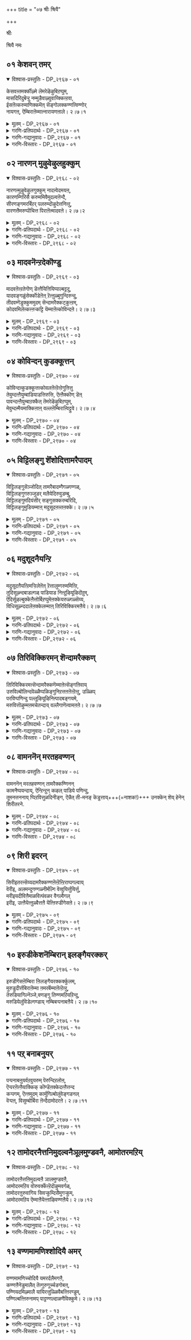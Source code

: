 +++
title = "०७ श्रीः श्रियै"

+++

श्रीः

श्रियै नमः

## ०१ केशवन् तमर्

<details open><summary>विश्वास-प्रस्तुतिः - DP_२९६७ - ०१</summary>

केसवऩ्तमर्क्कीऴ्मे लॆमरेऴॆऴुबिऱप्पुम्,  
मासदिरिदुबॆऱ्ऱु नम्मुडैवाऴ्वुवाय्क्किऩ्ऱवा,  
ईसऩॆऩ्करुमाणिक्कमॆऩ् सॆङ्गोलक्कण्णऩ्विण्णोर्  
नायगऩ्, ऎम्बिराऩॆम्माऩ्नारायणऩाले। २।७।१
</details>

<details><summary>मूलम् - DP_२९६७ - ०१</summary>

केसवऩ्तमर्क्कीऴ्मे लॆमरेऴॆऴुबिऱप्पुम्,  
मासदिरिदुबॆऱ्ऱु नम्मुडैवाऴ्वुवाय्क्किऩ्ऱवा,  
ईसऩॆऩ्करुमाणिक्कमॆऩ् सॆङ्गोलक्कण्णऩ्विण्णोर्  
नायगऩ्, ऎम्बिराऩॆम्माऩ्नारायणऩाले। २।७।१
</details>

<details><summary>गरणि-प्रतिपदार्थः - DP_२९६७ - ०१</summary>

केशवन् तमर् = केशवन भक्तरु ऎन्दु, कीऴ् मेल् = हिन्दिन मुन्दिन, ऎमर् = नम्म, एऴ् एऱु = एळेळु, पिऱप्पुम् = जन्मगळन्नुमा = बलुदॊड्ड, शदिर् = हिरिमॆयाद, इदु पॆट्रु = इदन्नु पडॆदु, नम्मुडै = नम्म, वाऴ् वुक् = बाळ्वॆयन्नु, वाय् क्किन्ऱ आ = श्रेष्ठवागि बॆळसुत्तिरुव हागॆ अल्लवे? ईशन् = सर्वेश्वरनू, ऎन् करुमाणिक्कम् = \(नानु अनुभविसि आनन्दिसतक्क\) नन्न करिय माणिक्यदन्थावनू, ऎन् = न्न, शॆम् कोलम् = कॆम्पगॆ सुन्दरवागिरुव कण्णन् = कण्णुगळुळ्ळवनू, विण्णोर् नायहन् = परमपद वासिगळ ऒडॆयनू, ऎम् पिरन् = नम्म उपकारियू, ऎम्मान् = नम्म स्वामियू, आद, नारायणनाले = नारायणनिन्दले. 
</details>

<details><summary>गरणि-गद्यानुवादः - DP_२९६७ - ०१</summary>

नम्म हिन्दिन मुन्दिन एळेळु जन्मगळन्नू केशवन भक्तरु ऎम्ब बलु दॊड्ड हिरिमॆयाद इदन्नु पडॆदु नम्म बाळ्वॆयन्नु श्रेष्ठवागि बॆळसुत्तिरुव हागॆ आदद्दु सर्वेश्वरनू, नन्न करिय माणिक्यदन्थावनू, कॆम्पगॆ सुन्दरवाद कण्णुगळुळ्ळवनू, परमपद वासिगळ ऒडॆयनू, नम्म उपकारियू, नम्म स्वामियू आद नारायणनिम्दले अल्लवे? 
</details>

<details><summary>गरणि-विस्तारः - DP_२९६७ - ०१</summary>

भगवन्तनन्नु आश्रयिसि, भक्ति माडुवुदर फलवेनु ऎम्बुदन्नु ई पाशुरदल्लि हेळलागिदॆ. भक्तिमाडुववनॊब्बनु उद्धारगॊळ्ळुवुदर जॊतॆगॆ, आ भक्तन बन्धुबळगदवरॆल्लरू उद्धारगॊळ्ळुत्तारॆ. अवन हिन्दिन एळु मुन्दिन एळु तलॆमारिनवरॆल्लरू उज्जीवनगॊळ्ळुत्तारॆ. इदॆल्ल सर्वेश्वरनाद श्रीमन्नारायणन कृपॆ मत्तु औदार्यद परिणामवे. 

“केशवन् तमर्” – ऎन्दरॆ, “केशवनवरु – केशवनिगॆ सेरिदवरु” केशवन प्रीतिगॆ ऒळगादवरु अवरु केशवनन्नु स्तुतिसि, नुतिसि, पूजिसि, अवन कृपॆगॆ ऒळगाद भक्तरु. 

ब्रह्मरुद्रादि देवतॆगळॆल्लरू केशवन भक्तरन्नु गुरुतिसुवरु, गमनिसुवरु, गौरविसुवरु. हीगॆ केशवन भक्तर बाळ्वॆ सर्वोत्तमवादद्दु. 

आळ्वाररु हेळुत्तारॆ- सर्वेश्वरनाद, सुन्दरवाद आकर्षकवाद कण्णुगळुळ्ळवनाद, परमपदद निर्वाहकनाद श्रीमन्नारायणन कृपॆगॆ नानॊब्बने अल्ल, ननगॆ सम्बन्धिसिदवरॆल्लरू, ऎल्लरू एळेळुजन्मगळल्लू उद्धारगॊण्डॆवु. देवादि देवतॆगळु “इवरु केशवन भक्तरु” ऎन्दु नम्मन्नु गौरविसुवन्तागिदॆ. इदॆन्थ महोपकार\!
</details>

## ०२ नारणन् मुऴुवेऴुलहुक्कुम्

<details open><summary>विश्वास-प्रस्तुतिः - DP_२९६८ - ०२</summary>

नारणऩ्मुऴुवेऴुलगुक्कुम् नादऩ्वेदमयऩ्,  
कारणम्गिरिसै करुममिवैमुदल्वऩॆन्दै,  
सीरणङ्गमरर्बिऱर् पलरुम्दॊऴुदेत्तनिऩ्ऱु,  
वारणत्तैमरुप्पॊचित्त पिराऩॆऩ्मादवऩे। २।७।२
</details>

<details><summary>मूलम् - DP_२९६८ - ०२</summary>

नारणऩ्मुऴुवेऴुलगुक्कुम् नादऩ्वेदमयऩ्,  
कारणम्गिरिसै करुममिवैमुदल्वऩॆन्दै,  
सीरणङ्गमरर्बिऱर् पलरुम्दॊऴुदेत्तनिऩ्ऱु,  
वारणत्तैमरुप्पॊचित्त पिराऩॆऩ्मादवऩे। २।७।२
</details>

<details><summary>गरणि-प्रतिपदार्थः - DP_२९६८ - ०२</summary>

नारणन् = नारायणनू, मुऴु एव् उलहुक्कुम् = एळु लोकगळिगॆल्ल पूर्तियागि, नादन् = ऒडॆयनू, वेदमयन् = वेदस्वरूपनू, कारणम् = कारणवू, किरिशै = क्रियॆयू, करुमम् = अवुगळ फलवू, इवै = इवु स्वामियू, शीर् = सम्पत्तु \(सौभाग्यवन्नु\), अणङ्गु = पडॆदिरुव, अमरर् = \(देवतॆ\) नित्यसूरिगळु, पिऱर् = इतररु, पलरुम् = अनेकरू, तॊऴुदु = नमस्करिसि, एत्त = स्तुतिसुवन्तॆ, निन्ऱु = इरुववनू, वारणत्तै = आनॆय, मरुप्पु = कोरॆहल्लन्नु \(दन्तवन्नु\), ऒशित्त = मुरिदु हाकिद, पिरान् = स्वामियू, ऎन् मादवने = नन्न माधवने. 
</details>

<details><summary>गरणि-गद्यानुवादः - DP_२९६८ - ०२</summary>

नारायणनू, एळु लोकगळिगॆल्ल पूर्तियागि ऒडॆयनू, वेदस्वरूपनू, कारणनू, कार्यवू, अवुगळ फलवू, अवुगळ आदियू, नम्म स्वामियू, सौभाग्यवन्नु पडॆदिरुव नित्यसूरिगळु, इन्नितररु, इन्नू अनेकरु, नमस्करिसि स्तुतिसुवन्तॆ इरुववनू, आनॆय दन्तवन्नु मुरिद स्वामियू, नन्न माधवने. 
</details>

<details><summary>गरणि-विस्तारः - DP_२९६८ - ०२</summary>

हिन्दिन पाशुरदल्लि श्रीमन्नारायणनन्नु आश्रयिसिद्दर फलवेनु ऎम्बुदन्नु हेळलायितु. हागॆये, परमोपकारियाद स्वामिय ऒन्दु पवित्र नामवाद ’केशव’ ऎम्बुदन्नू कुरितु कीर्तिसलायितु. सुन्दरवाद केशराशियुळ्ळवनू, केशि ऎम्ब राक्षसनन्नु संहरिसिदवनू, श्रीकृष्णावतारियू आद सर्वेश्वरने ’केशव’ ऎम्ब हॆसरिनिन्द शोभिसुत्तानॆ. 

ईग, भगवन्तन ’माधव’ ऎम्ब मत्तॊन्दु हॆसरन्नु कुरितु कीर्तिसलागुत्तदॆ. श्रीदेविय पतियागि सकलसौभाग्यगळन्नू नीडुववनागिरुववने ’माधव’. 

नरक बाधॆयिन्द चेतननन्नु बिडिसि, नरकबाधॆयुण्टागुवुदरिन्द अवनन्नु तप्पिसि, अवनिगॆ अमरत्ववन्नू, सकलसौभाग्यगळन्नुळ्ळ परमपदवासवन्नू नीडुववनु ’नारायण’. 

“आनॆय दन्तवन्नु मुरिद स्वामि” – इदु भगवन्तन श्रीकृष्णावतारद ऒन्दु प्रसङ्ग. कडुशत्रुआद कंसनु कृष्णनन्नु धनुर्यागद नॆपदल्लि मधुरॆगॆ बरमाडिकॊण्डु, अल्लि ऒन्दल्ल ऒन्दु रीतियल्लि अवनन्नु कॊल्लिसि बिडबेकॆन्दु अणि माडिकॊण्डिद्दनु. मधुरॆय हॆब्बागिलल्ले कुवलयापीडवॆम्ब मद्दानॆयु श्रीकृष्णन ऎदुरु नोडुत्तित्तु. अवनु अल्लिगॆ बन्द कूडले, अदु अवन मेलॆ रभसदिन्द नुग्गितु. कूडले कृष्णनु अदर दन्तवन्ने मुरिदुकॊण्डु, अदरिन्दले आनॆयन्नुकॊण्डु हाकिदनु. भगवन्तन अप्रतिम पराक्रमक्कॆ इदु निदर्शन. 

आळ्वाररु हेळुत्तारॆ- नरकदिन्द उद्धरिसुव स्वामियागि, एळु लोकगळिगू, अवुगळल्लिरुव ऎल्ला चेतनाचेतन वस्तुगळिगू ऒडॆयनागि, ऎल्ला वस्तुगळिगू कारण, कार्य मत्तु अदर फलवू आगि, अवुगळिगॆल्ल आदिकारणनू आगि, वेदस्वरूपनागि, नित्यसूरिगळू देवादिदेवतॆगळु इन्नितररू ऎरगि, स्तुतिसि नुतिसुववनागि, साटियिल्लद पराक्रमियागि, इरुव ’माधव’ ऎम्ब तिरुनामद नम्म सर्वेश्वरने.
</details>

## ०३ मादवनॆन्ऱदेकॊण्डु

<details open><summary>विश्वास-प्रस्तुतिः - DP_२९६९ - ०३</summary>

मादवऩॆऩ्ऱतेगॊण् डॆऩ्ऩैयिऩियिप्पाल्बट्टदु,  
यादवङ्गळुंसेर्क्कॊडेऩॆऩ् ऱॆऩ्ऩुळ्बुगुन्दिरुन्दु,  
तीदवम्गॆडुक्कुममुदम् सॆन्दामरैक्कट्कुऩ्ऱम्,  
कोदवमिलॆऩ्कऩ्ऩऱ्कट्टि यॆम्माऩॆऩ्कोविन्दऩे। २।७।३
</details>

<details><summary>मूलम् - DP_२९६९ - ०३</summary>

मादवऩॆऩ्ऱतेगॊण् डॆऩ्ऩैयिऩियिप्पाल्बट्टदु,  
यादवङ्गळुंसेर्क्कॊडेऩॆऩ् ऱॆऩ्ऩुळ्बुगुन्दिरुन्दु,  
तीदवम्गॆडुक्कुममुदम् सॆन्दामरैक्कट्कुऩ्ऱम्,  
कोदवमिलॆऩ्कऩ्ऩऱ्कट्टि यॆम्माऩॆऩ्कोविन्दऩे। २।७।३
</details>

<details><summary>गरणि-प्रतिपदार्थः - DP_२९६९ - ०३</summary>

मादवन् ऎन्ऱदे कॊण्डु = ’माधवा’ ऎम्बुदन्नु\(न्ने\) मुख्यवागिट्टुकॊण्डु, ऎन्नै = नन्नन्नु, इनि = इन्नु मेलॆ, इप्पाल् पट्टदु = इहलोकक्कॆ \(इहजीवनक्कॆ\) सम्बन्धिसिद, यादु = यावुदॊन्दु, अवङ्गळुम् = कॆडकुगळू, शेर् कॊडेन् = सेरगॊडॆनु, ऎन्ऱु = ऎन्दु, ऎन् उळ् पुहुन्दु = नन्न ऒळहॊक्कू, इरुन्दु = अल्लिये इद्दुकॊण्डु, ती = क्रूरवाद, तवम् = देहक्लेशवन्नु, कॆडुक्कूम् = नाशपडिसुव, अमुदम् = अमृतसमाननू, शॆम् तामरै कण् = कॆन्दावरॆयन्तॆ कण्णुळ्ळवनू, कुन्ऱम् = बॆट्टदन्तॆ दृढवादवनू, कोदु अवम् इल् = हिप्पॆयू \(कश्मलवू\) कॆट्टद्दू \(निरुपयोगवादद्दू\) इल्लद, कन्नल् कट्टि = कल्लु सक्करॆये, आदवनु ऎम्मान् = नम्म स्वामियाद, ऎन् कॊविन्दने = नन्न गोविन्दने. 
</details>

<details><summary>गरणि-गद्यानुवादः - DP_२९६९ - ०३</summary>

’माधव’ ऎन्दद्दन्ने मुख्यवागिट्टुकॊण्डु, नन्नन्नु इन्नुमेलॆ इहजीवनक्कॆ सम्बन्धिसिद यावुदॊन्दु कॆडकू सेरगॊडॆ ऎन्दु, नन्न ऒळहॊक्कुअल्लिये इद्दुकॊण्डु, क्रूरवाद देहक्लेशवन्नु नाशपडिसुव अमृतस्वरूपनागि, कॆन्दावरॆयन्तॆ कण्णुळ्ळवनागि, बॆट्टदन्तॆ दृढवागि, कश्मलवू निरुपयोगवू इल्लद कल्लुसक्करॆयादवनु नन्न स्वामियाद गोविन्दने. 
</details>

<details><summary>गरणि-विस्तारः - DP_२९६९ - ०३</summary>

भगवन्तन ऒन्दु नामवन्ने आदरू ऒम्मनदिन्द स्मरिसुवुदरल्लि फलवुण्टे? ऎम्बुदक्कॆ ऒन्दु विवरणॆ इद्दन्तॆ ई पाशुरविदॆ ऎन्नबहुदु. 

आळ्वाररु हेळुत्तारॆ- नानु ’माधवा’ ऎन्दु भगवन्तनन्नु करॆदॆ. अदन्ने स्वामियु प्रधानवन्नागि माडिकॊण्डनल्ल\! अदरिन्द ननगॆ आदद्दन्नु कण्डिरा\! इन्नु मुन्दॆ नन्न इहजीवनदल्लि याव बगॆय दुःखसङ्कटगळिगू, पापकार्यगळिगू ऎडॆकॊडबारदॆन्दे उद्देशिसि कृपासिन्धुवाद भगवन्तनु नन्न अन्तरङ्गवन्नु प्रवेशिसिदनु. अल्लिन्द कदलदन्तॆ, नन्नन्नगलदन्तॆ, अल्लिये शाश्वतवागि तङ्गिदनु. इहजीवनद ऎल्ल बगॆय क्लेशगळिगू अवने मद्दु\! अवुगळन्नॆल्ला नाशपडिसि बिडुवुदल्लदॆ, ननगॆ अमरत्ववन्नूपरमपदवासवन्नू नीडुव अमृतवे अवनागिद्दानॆ\! अवनिगॆ कॆन्दावरॆयन्तॆ सॊबगिन कण्णुगळु. बॆट्टदन्तॆ दृढवाद बलवाद मै. कल्लुसक्करॆयन्तॆ, कश्मलवू निरुपयुक्तवू इल्लदॆ, परिशुद्धनू मधुरनू भोग्यनू अवनु. आ नन्न स्वामिय मत्तॊन्दु तिरुनामवॆन्दरॆ ’गोविन्द’ ऎम्बुदे.
</details>

## ०४ कोविन्दन् कुडक्कूत्तन्

<details open><summary>विश्वास-प्रस्तुतिः - DP_२९७० - ०४</summary>

कोविन्दऩ्कुडक्कूत्तऩ्कोवलऩॆऩ्ऱॆऩ्ऱेगुऩित्तु  
तेवुम्दऩ्ऩैयुम्बाडियाडत्तिरुत्ति, ऎऩ्ऩैक्कॊण् डॆऩ्  
पावन्दऩ्ऩैयुम्बाऱक्कैत् तॆमरेऴॆऴुबिऱप्पुम्,  
मेवुम्दऩ्मैयमाक्किऩाऩ् वल्लऩॆम्बिराऩ्विट्टुवे। २।७।४
</details>

<details><summary>मूलम् - DP_२९७० - ०४</summary>

कोविन्दऩ्कुडक्कूत्तऩ्कोवलऩॆऩ्ऱॆऩ्ऱेगुऩित्तु  
तेवुम्दऩ्ऩैयुम्बाडियाडत्तिरुत्ति, ऎऩ्ऩैक्कॊण् डॆऩ्  
पावन्दऩ्ऩैयुम्बाऱक्कैत् तॆमरेऴॆऴुबिऱप्पुम्,  
मेवुम्दऩ्मैयमाक्किऩाऩ् वल्लऩॆम्बिराऩ्विट्टुवे। २।७।४
</details>

<details><summary>गरणि-प्रतिपदार्थः - DP_२९७० - ०४</summary>

कोविन्दन् = गोविन्द, कुडक्कूत्तन् = कॊडद कुणितवाडुववनु, कोवलन् = गोवळनु, ऎन्ऱ ऎन्ऱे = ऎन्दॆन्दे, कुनित्तु = तग्गि नडॆयुत्ता \(नम्रनागिये\), तेवुम् = देवत्ववन्नू, तन्नैयुम् = तन्न \(सौलभ्य\)गुणवन्नू \(सहजतॆयन्नू\), पादि = हाडि \(कॊण्डाडि\), आड = कुणिदाडुवन्तॆ, तिरुत्ति = तिद्दि, ऎन्नै = नन्नन्नु, कॊण्डु = स्वीकरिसि, ऎन् = नन्न, पावम् तन्नैयुम् = पापगळन्नुपाऱक्कैदु = \(नन्नन्नु\) बिट्टोडुवन्तॆ माडि, ऎमर् = नम्मवर, एऱॆऴु = एळेळु, पिऴप्पुम् = जन्मगळन्नू, मेवुम् = \(तन्नन्नु\) कूडिकॊण्डिरुव, तन्मैयम् = स्वभाववुळ्ळवरन्नागि, आक्किनान् = उण्टुमाडिदवनु, वल्लन् = समर्थनू, ऎम् पिरन् = नम्म स्वायू आद, विट्टुवे = विष्णुवे. 
</details>

<details><summary>गरणि-गद्यानुवादः - DP_२९७० - ०४</summary>

गोविन्दनु, कॊडद कुणितदवनु, गोवळनु, ऎन्दॆन्दे नम्रनागिये देवत्ववन्नू तन्न सौलभ्य \(सहज\) गुणवन्नू हाडि, कॊण्डाडि, कुणिदाडुवन्तॆ तिद्दि, नन्नन्नु स्वीकरिसि, नन्न पापगळन्नॆल्ल बिट्टोडुवन्तॆ माडि, नम्मवर एळेळु जन्मगळल्लू तन्नन्नु कूडिकॊण्डिरुव स्वभाववुळ्ळवरन्नागि माडिदवनु समर्थनू नम्म स्वामियू आद विष्णुवे. 
</details>

<details><summary>गरणि-विस्तारः - DP_२९७० - ०४</summary>

“गोविन्द” – नन्दगोकुलद गोवळरु वर्षवर्षवू माडुत्तिद्द देवेन्द्र पूजॆगॆ बदलागि गोवर्धनगिरियन्ने पूजिसिद्दरिन्द देवेन्द्रनिगॆ कडुकोपबन्दु, नन्दगोकुलवन्नॆल्ला नाशमाडिबिडुवुदागि फणतॊट्टु एळु दिनगळ काल ऎडॆबिडद बिरुसुमळॆयन्नु नन्दगोकुलद मेलॆ सुरिसिदनु. अवर नडुवॆ श्रीकृष्णनागि बॆळॆयुत्तिद्द भगवन्तनु गोवर्धनगिरियन्ने ऎत्ति, कॊडॆयन्तॆ हिडिदु, अदरडियल्लि गोवुगळन्नू गोवळरन्नू सुखवागि संरक्षिसिदनु. हीगॆ, मुखभङ्गगॊण्डु नाचिद देवेन्द्रनु धरॆगिळिदु बन्दु, बालकृष्णनन्नु पूजिसि ’गोविन्द’नॆन्दु पट्टाभिषेक माडिदनु. श्रीकृष्णनिगॆ ’गोविन्द’नॆन्दु हॆसरादद्दु हीगॆ. 

’गोवळ’ – गोवुगळन्नु मेयिसि, अक्करॆयिन्द नोडिकॊळ्ळुववनु, सामान्यवागि इवरन्नु गॊल्लरु ऎन्नुत्तारॆ. नन्दगोकुलदल्लि गोवळर नडुवॆ बॆळॆयुत्तिद्द बालकृष्णनू सह इतरगोवळ बालकरॊडनॆ दनकरुगळ हिन्दॆ काडिगॆ होगि, अवुगळन्नु मेयिसिकॊण्डु, सुरक्शितवागि सञ्जॆगॆ मनॆगॆ तरुत्तिद्दनु. आद्दरिन्द ’गोवळ’ – ’गोपाल’ ऎन्दु कृष्णनिगू हॆसरायितु. 

’कुडक्कूत्तन्’ – गोवळरल्लि इदु ऎन्दरॆ ’कॊडद कुणित’ वॆम्बुदु ऒन्दु बलु स्वारस्यवाद इष्टवाद आट. शुद्धवागि तॊळॆदु नीरुतुम्बिद बिन्दिगॆगळन्नु ऒन्दरमेलॊन्दन्नु क्रमक्रमवागि तलॆय मेलक्कॆ एरिसि, नाना नाट्यभङ्गिगळन्नु प्रदर्शिसुत्ता कुणिदाडुव अति चमत्कारवाद आटविदु. बालकृष्णनु गोवळरल्लॆल्ला कॊडदकुणितदल्लि अत्यन्त निपुणनादद्दरिन्द अवनिगॆ ’कुडक्कूत्तन्’ – कॊडद कुणितदवनु ऎन्दु हॆसरायितु. 

भगवन्तनु देवत्व ऎन्दर परत्वगुणवन्नू, सौलभ्यगुणवन्नू एककालदल्ले तोरिसि कॊट्टद्दु, जनरन्नु बॆरगुगॊळिसिद्दु मत्तु अवरन्नु आकर्शिसिद्दु श्रीकृष्णावतारियागि, सौलभ्यगुण परत्वगुणक्कॆ परिपूर्णवागि विरुद्ध. गोवळ नडुवॆ गोवळ बालकनन्तॆये बॆळॆयुवुदु. ऎल्ल गॊल्लर मनॆगळल्लि नानाबगॆय चेष्टॆगळल्लि तॊडगुवुदु, गोवळबालकर जॊतॆयल्लि दनकरुगळ हिन्दॆ काडिगॆ, अवुगळन्नु मेयिसलु होगुवुदु, अवरॊडनॆ कलॆतु आटवाडुवुदु इत्यादियागि नानारीतियल्लि सामान्य सरळ मानव कुलदवनन्तॆ, ऎल्लरिगू सुलभसाध्यनागि, ऎल्लरॊडनॆ कलॆतु मलॆतु जीविसुवुदु श्रीकृष्णरूपियाद भगवन्तनु तोरिसिद सौलभ्यगुण. 

आळ्वाररु हेळुत्तारॆ- भगवन्तनु ’पर’नॆनिसिकॊण्डवनादरू, अत्यन्त सुलभनागि, ऎल्लरॊडनॆ बॆरॆतु, चेष्टॆगळन्नु माडि, नक्कु, नगिसि, अवरन्नाकर्षिसि, ’गोविन्द’ ’गोपाल’ ऎन्दु मुन्ताद सामान्यवाद हॆसरुगळिन्द करॆसिकॊण्डु कीर्तिगॊण्डवनल्लवे\! आ स्वामिय सहजवाद सौलभ्यगुणगळन्नु स्मरिसिकॊण्डाडि, मैमरॆतु कुणिदाडि, आनन्दिसुवन्तॆ नन्न जीवनवन्नु स्वभाववन्नु तिद्दि, नन्नन्नु तन्न कडॆगॆ आकर्षिसिकॊण्डनल्ल\! नन्नन्नु तन्न पादसेवकनन्नागि स्वीकरिसिदल्ल\! नन्न पापगळन्नॆल्ल तॊलगिसि, नन्नन्नु परिशुद्धनन्नागिसिदनल्ल\! नन्नन्नु मात्रवल्लदॆ, ननगॆ सम्बन्धिसिदवरॆल्लरू अवर एळेळु जन्मगळल्लू भगवन्तनन्नु आश्रयिसुवन्तॆयू, अवन सेवॆयल्लि तॊडगिरुवन्तॆयू माडिदनु\! हीगॆ महदुपकार माडिद नन्न स्वामिगॆ ’विष्णु’ ऎन्दे तिरुनाम\!
</details>

## ०५ विट्टिलङ्गु शॆंशोदित्तामरैपादम्

<details open><summary>विश्वास-प्रस्तुतिः - DP_२९७१ - ०५</summary>

विट्टिलङ्गुसॆञ्जोदित् तामरैबादम्गैगळ्गण्गळ्,  
विट्टिलङ्गुगरुञ्जुडर् मलैयेदिरुवुडम्बु,  
विट्टिलङ्गुमदियंसीर् सङ्गुसक्करम्बरिदि,  
विट्टिलङ्गुमुडियम्माऩ् मदुसूदऩऩ्तऩक्के। २।७।५
</details>

<details><summary>मूलम् - DP_२९७१ - ०५</summary>

विट्टिलङ्गुसॆञ्जोदित् तामरैबादम्गैगळ्गण्गळ्,  
विट्टिलङ्गुगरुञ्जुडर् मलैयेदिरुवुडम्बु,  
विट्टिलङ्गुमदियंसीर् सङ्गुसक्करम्बरिदि,  
विट्टिलङ्गुमुडियम्माऩ् मदुसूदऩऩ्तऩक्के। २।७।५
</details>

<details><summary>गरणि-प्रतिपदार्थः - DP_२९७१ - ०५</summary>

विट्टु = अरळि, इलङ्गु = बॆळगुव, शॆम् शोदि = कॆम्पु बॆळकिन \(कॆम्पगॆ बॆळगुव\), तामरै = तावरॆहूविनन्तॆ, \(सुन्दरवू कोमलवू आद\), पादम् = पादगळु, कैहळ् = कैगळु, कण् हळ् = कण्णुगळु, विट्टु = चिम्मि हरडि, इलङ्गु = बॆळगुव, करु शुडर् = नीलिय तेजस्सिन, मलैये = बॆट्टवे, तिरु उडम्बु = पवित्रवाद देह, विट्टु = हॊरचॆल्लि, इलङ्गु = हॊळॆयुव, मदि = पूर्णचन्द्रन, अम् = सुन्दरवाद, शीर् = श्रेष्ठवाद, शङ्गु = शङ्ख, चक्करम् = चक्रायुधवादरो, परिधि = सूर्यनन्तॆ, विट्टु = \(तेजस्सन्नु\) उक्किसि, इलङ्गु = बॆळगुव, मुडि = किरीटवु, अम्मान् = स्वामियाद, मदुशूदनन् तनक्के = मधुसूदननिगे. 
</details>

<details><summary>गरणि-गद्यानुवादः - DP_२९७१ - ०५</summary>

स्वामियाद मधुसूदननिगॆ अरळि बॆळगुव कॆन्दावरॆयन्तॆ पादगळु, कैगळू, कण्णुगळू, चिम्मिहरडुव नीलिय तेजस्सिन बॆट्टवे ऎम्बन्तॆ पवित्रदेह, प्रभॆयन्नु हॊरचॆल्लि हरडि हॊळॆयुव चन्द्रन हागॆ श्रेष्ठवाद शङ्ख मत्तु बॆळगुव सूर्यन हागॆ चक्रायुध, बॆळकन्नु उक्किसि हरडिबॆळगुव किरीटवू – इवॆ. 
</details>

<details><summary>गरणि-विस्तारः - DP_२९७१ - ०५</summary>

आळ्वाररु हेळुत्तारॆ- सर्वव्यापियाद विष्णुवु अद्वितीयवाद दिव्यतेजस्सिनिन्द शोभिसुव दिव्यसुन्दरमूर्ति. आगले अरळि बॆळगुव कॆन्दावरॆयन्तॆ सुन्दरवू कोमलवू आगिवॆ स्वामिय तिरुवडिगळु, कैगळु मत्तु कण्णुगळु. अच्चनीलिय प्रभॆयन्नु हॊरचॆल्लुत्तिरुव इन्द्रनीलमणियबॆट्टवो ऎम्बन्तॆ आकर्षकवागिदॆ स्वामिय मै. स्वामिय कैयल्लि दिव्यवाद शङ्क चक्रगळिवॆ. पूर्णचन्द्रनन्तॆ तुम्बु तेजस्सिनिन्द कूडि मॆरॆयुवुदु पवित्रवाद धवळ शङ्ख मत्तु सूर्यन प्रज्वलिसुव परिधियन्तॆ हॊळॆयुत्तिरुवुदु दिव्यचक्रायुध. साटियिल्लद प्रकाशदिन्द हॊळॆहॊळॆयुत्तिरुवुदु स्वामिय तलॆय मेलण रत्नकिरीट. ई बगॆय देहसौन्दर्यदिन्दलू सिद्धतॆयिन्दलू कूडि शोभिसुववनु ’मधुसूदन’ ऎम्ब तिरुनामवुळ्ळ नम्म स्वामिये\! 

मधु ऎम्ब राक्षसनन्नु कॊन्दवनाद्दरिन्द श्रीकृष्णनिगॆ ’मधुसूदन’ ऎम्ब हॆसरायितु.
</details>

## ०६ मदुशूदनैयन्ऱि

<details open><summary>विश्वास-प्रस्तुतिः - DP_२९७२ - ०६</summary>

मदुसूदऩैयऩ्ऱिमऱ्ऱिलेऩॆऩ् ऱॆत्तालुम्गरुममिऩ्ऱि,  
तुदिसूऴ्न्दबाडल्गळ् पाडियाड निऩ्ऱूऴियूऴिदॊऱुम्,  
ऎदिर्सूऴल्बुक्कॆऩैत्तोर्बिऱप्पुमॆऩक्केयरुळ्गळ्सॆय्य,  
विधिसूऴ्न्ददालॆऩक्केलम्माऩ् तिरिविक्किरमऩैये। २।७।६
</details>

<details><summary>मूलम् - DP_२९७२ - ०६</summary>

मदुसूदऩैयऩ्ऱिमऱ्ऱिलेऩॆऩ् ऱॆत्तालुम्गरुममिऩ्ऱि,  
तुदिसूऴ्न्दबाडल्गळ् पाडियाड निऩ्ऱूऴियूऴिदॊऱुम्,  
ऎदिर्सूऴल्बुक्कॆऩैत्तोर्बिऱप्पुमॆऩक्केयरुळ्गळ्सॆय्य,  
विधिसूऴ्न्ददालॆऩक्केलम्माऩ् तिरिविक्किरमऩैये। २।७।६
</details>

<details><summary>गरणि-प्रतिपदार्थः - DP_२९७२ - ०६</summary>

मदुशूदनै अन्ऱि = मधुसूदननन्नल्लदॆ, मट्रु इलेन् = बेरॆ यारन्नू आश्रयिसुवुदिल्ल, ऎन्ऱु = ऎन्दु, ऎत्तालुम् = बेरॆ यावुदरिन्दलू, करुमम् = कार्‍य \(प्रयोजन\), इन्ऱि = इल्लदन्तॆ, तुदि शूऴ्न्द = स्तुतिगळिन्द चित्रीकरिसिद, पाडल् हळ् = हाडुगळन्नु \(पाशुरगळन्नु\), पादि = आडि, आड = कुणिदाडुवन्तॆ, निन्ऱु = इरुत्ता, ऊऴिऊऴिदॊमम् = युगयुगगळल्लियू \(ऎल्ल कालगळल्लियू\), ऎदिर् = प्रत्यक्षवागि \(नन्नॆदुरल्लि\), शूऴल् पुक्कु = अवतारगळन्नु प्रवेशिसि, ऎनैत्तु= नन्न, ओर् पिऱप्पुम् = ऒन्दॊन्दु जन्मदल्लू, ऎनक्के = ननगेये, अरुळ् हळ् शॆय्य = कृपॆमाडलु, विदि= अदृष्टवु \(विधियु\), शूऴ्न्ददाल् = ऒट्टुगूडिद्दरिन्द \(ऒळसञ्चु नडॆसिद्दरिन्द\), ऎनक्केल् = ननगोस्करवे, अम्मान् = स्वामियाद, तिरिविक्किरमनैये = त्रिविक्रमनन्ने. 
</details>

<details><summary>गरणि-गद्यानुवादः - DP_२९७२ - ०६</summary>

मधुसूदननल्लदॆ बेरॆ यारन्नू आश्रयिसुवुदिल्लवॆन्दू, बेरॆ याव वस्तुविनिन्दलू कॆलस \(प्रयोजन\)विल्लवॆन्दू, स्तुतिगळिन्द चित्रीकरिसिद हाडुगळन्नु \(पाशुरगळन्नु\) हाडि, निन्तु, कुणिदाडुवन्तॆ युगयुगगळल्लियू \(ऎल्ल कालगळल्लियू\) नन्न कण्णॆदुरल्लि अवतारगळल्लि प्रवेशिसि, नन्न ऒन्दॊन्दु जन्मदल्लू ननगॆ कृपॆमाडलॆन्दु अदृष्टवु \(विधियु\) ऒट्टुगूडि \(ऒळसञ्चु नडॆसि\)द्दरिन्द, ननगोस्करवे स्वामियाद त्रिविक्रमनन्ने ननगॆ ऒदगिसितु. 
</details>

<details><summary>गरणि-विस्तारः - DP_२९७२ - ०६</summary>

ई पाशुरदल्लि चेतनन उद्धारवागुवुदु हेगॆ ऎम्बुदन्नु हेळलागिदॆ ऎन्नबहुदु- चेतननिगॆ लॆक्कविल्लदष्टु जन्मगळु बरुवुदष्टॆ. जनन मरणगळ नडुवॆ सिक्किबिद्दु तॊळलुवुदे अवनिगॆ विधियिद्दन्तॆ. यावुदो ऒन्दु जन्मदल्लि चेतननिगॆ भगवन्तनन्नु आश्रयिसबेकॆन्दू अदरिन्दले तनगॆ बिडुगडॆयॆन्दू तिळिवळिकॆयुण्टागुत्तदॆ. ई तिळिवळिकॆयन्नू, भगवन्तनन्नुआश्रयिसुवुदक्कॆ अवकाशवन्नूअनुकूलवन्नू कल्पिसिकॊण्डुवुदु भगवत्कृपॆये. अत्यल्पवाद भगवत्कृपाकटाक्षवु चेतनन मेलॆ हरियितॆन्दरॆ साकु. चेतननिगॆ भक्तियुण्टागुत्तदॆ. अदरिन्द, अवन ऒन्दॊन्दु जन्मवू उत्तमगॊळ्ळुत्त होगुत्तदॆ. पापगळु भस्मगॊळ्ळुत्तवॆ. अवनु परिशुद्धनागुत्तानॆ. चेतनन उद्धारक्कॆ अनुकूलवागुवन्तॆ, अदक्कॆ ऒत्तासॆ कॊडुवन्तॆ, भगवन्तनू सह अवन कण्ण मुन्दॆये बेरॆबेरॆ अवतारगळन्नॆत्तुत्तानॆ. आया अवतारक्कॆ तक्कन्तॆ तन्न विशिष्टगुणस्वभावगळिन्द शोभिसुत्ता, चेतनन भक्तियन्नु प्रचोदिसि, अवनन्नु तन्न कडॆगॆ हॆच्चु हॆच्चागि आकर्षिसिकॊळ्ळुत्तानॆ. इदॆल्ल भक्तन उद्धारक्कागि भगवन्तनु तोरुव कृपॆये\! भगवन्तनन्नू भक्तनाद चेतननन्नू ऒट्टुगूडिसुव सौभाग्यवे ई भगवत्कृपॆयॆम्बुदु. इदक्कागिये भक्तनु ऎडॆबिडदॆ हातॊरॆयुत्तिरबेकु. 

आळ्वाररु हेळुत्तारॆ- नन्न ऒन्दॊन्दु जन्मदल्लू मधुसूदननाद भगवन्तनन्ने नानु आश्रयिसिदॆ. बेरॆ यारिन्दलू याव वस्तुविनिन्दलू, फलविल्लवॆन्दु अरितुकॊण्डॆ. भगवद्गुणस्वभावगळन्नु चॆन्नागि जोडिसि हॆणॆदु, तुम्बि, स्तोत्रगळन्नु रचिसि, अवुगळन्नु निन्तु, हाडि, आनन्दिसि कुणिदाडुवुदे ननगॆ मुख्यवायितु. इदन्नु ननगॆ तिळिवळिकॆ कॊडुवुदक्कागिये भगवन्तनु नन्न ऒन्दॊन्दु जन्मदल्लू अवतरिसि, नन्न कण्ण मुन्दॆ तन्न दिव्याद्भुत महिमॆयन्नु तोरि ननगॆ महत्कृपॆ माडिद्दानॆ. नन्न सौभाग्यवू सञ्चु नडॆसितु. भगवन्तनु ननगॆ परिपूर्णवागि कृपॆमाडलॆम्बुदे आ सञ्चु. नन्न ई सौभाग्यद फलवागि त्रिविक्रमावतारियाद स्वामियन्नु नानु नन्न कण्णार कण्डु आनन्दिसुवन्तागिदॆ.
</details>

## ०७ तिरिविक्किरमन् शॆन्दामरैक्कण्

<details open><summary>विश्वास-प्रस्तुतिः - DP_२९७३ - ०७</summary>

तिरिविक्किरमऩ्सॆन्दामरैक्कणॆम्माऩेऩ्सॆङ्गऩिवाय्  
उरुविल्बॊलिन्दवॆळ्ळैप्पळिङ्गुनिऱत्तऩऩॆऩ्ऱॆऩ्ऱु, उळ्ळिप्  
परविप्पणिन्दु पल्लूऴियूऴिनिऩ्पादबङ्गयमे,  
मरुवित्तॊऴुम्मऩमचेतन्दाय् वल्लैगाणॆऩ्वामऩऩे। २।७।७
</details>

<details><summary>मूलम् - DP_२९७३ - ०७</summary>

तिरिविक्किरमऩ्सॆन्दामरैक्कणॆम्माऩेऩ्सॆङ्गऩिवाय्  
उरुविल्बॊलिन्दवॆळ्ळैप्पळिङ्गुनिऱत्तऩऩॆऩ्ऱॆऩ्ऱु, उळ्ळिप्  
परविप्पणिन्दु पल्लूऴियूऴिनिऩ्पादबङ्गयमे,  
मरुवित्तॊऴुम्मऩमचेतन्दाय् वल्लैगाणॆऩ्वामऩऩे। २।७।७
</details>

<details><summary>गरणि-प्रतिपदार्थः - DP_२९७३ - ०७</summary>

तिरिविक्किरमन् = त्रिविक्रमा, शॆम् तामरैकण् = कॆन्दावरॆयन्तॆ कण्णुगळुळ्ळ, ऎम्मान् = स्वामि, ऎन्शॆङ्गनिवाय् = नन्न कॆम्पुहण्णिनन्तॆ \(मधुरवाद\) बायुळ्ळवनु, उरुविल् = रूपदल्लि \(सौन्दर्यदिन्द\), पॊलिन्दु = शोभिसुव, वॆळ्ळैपनिङ्गु = बिळिय स्फटिकद, निऱत्तनन् = बण्णदवनु, ऎन्ऱु ऎन्ऱु = ऎन्दु बगॆबगॆयागि, उळ्ळि = चिन्तिसि, परवि = स्तुतिसि, पणिन्दु = नमस्करिसि, पल् ऊऴि ऊऴि = अनेक युगगळु, निन् = निन्न, पादपङ्गयमे = पादपङ्कजवन्ने, मरुवि = आश्रयिसि, तॊऴुम् = सेवॆ माडुव, मनमे = मनस्सन्ने, तन्दाय् = उण्टुमाडिदवने \(तन्दुकॊट्टवने\), वल्लैकाण् = समर्थनु कण्डॆया, ऎन् वामनने = नन्न वामनने. 
</details>

<details><summary>गरणि-गद्यानुवादः - DP_२९७३ - ०७</summary>

त्रिविक्रमा, कॆन्दावरॆयन्तॆ कण्णुळ्ळ नन्न स्वामी, कॆम्पुहण्णिनन्तॆ \(आकर्षकवाद\) बायुळ्ळवने, रूपदल्लि सॊबगिनिन्द शोभिसुव बिळिय स्फटिकद बण्णदवने, ऎन्दु बगॆबगॆयागि चिन्तिसि, स्तुतिसि, नमस्करिसि, अनेक युगगळु निन्न पादपङ्कजवन्ने आश्रयिसि सेवॆमाडुव मनस्सन्नुण्टुमाडिदवने, नन्न वामनने नीनु समर्थनु कण्डॆया\! 
</details>

<details><summary>गरणि-विस्तारः - DP_२९७३ - ०७</summary>

हिन्दिन पाशुरद विषयवे इल्लियू मुन्दुवरियुत्तिदॆ. भगवन्तन दिव्यनामगळन्नु अनुसन्धानमाडुवन्तॆयू, आ तिरुनामगळ वैशिष्ट्यवन्नुकुरितु चिन्तिसुवन्तॆयू, भगवद्गुणस्वभावगळन्नु स्तुतिसुवन्तॆयू, भगवन्तन तिरुवडिगळिगॆ ऎरगि आश्रयबेडुवन्तॆयू मनस्सुण्टागुवुदु भगवत्कृपॆयिन्दले\! आळ्वाररु ई विषयवन्नु कृतज्ञतॆयिन्द स्मरिसिकॊळ्ळुत्तारॆ. 

“नन्न वामनने, नीनु समर्थनु कण्डॆया” – ऎण्टे वर्षवयस्सिनवनागि, अप्रतिम मत्तु अत्याकर्षक तेजस्वियागि, अप्रतिम मत्तु अत्याकर्षक तेजस्वियागि, तन्न रूपवैलक्षण्यदिन्द कण्डवरॆल्लान्नू भ्रमिसि आकर्शिसुवन्तॆ, बलिचक्रवर्तिय सभॆगॆ कुळ्ळब्रह्मचारियागि नडॆदु बन्दद्दु. “ई ब्रह्मचारि एनु केळिदरू कॊट्टेनु. इन्नु मेलॆयू कॊट्टेनु” ऎम्ब मनस्सन्नु बलिचक्रवर्तियल्लि उण्टुमाडिद्दु. “इवनु साक्षात् सर्वेश्वरने\! वामनवटुवागि इल्लि दयॆमाडिसिद्दानॆ” ऎम्ब अरिवन्नु शुक्राचार्यनल्लि उण्टुमाडिद्दु. तन्न हॆज्जॆयल्लि मूरे मूरु हॆज्जॆय नॆलवन्नु मात्रवे याचिसि, तन्न सन्तृप्तियन्नु तोरि, बलियन्नु आश्चर्यचकितनन्नागिसि, “कॊट्टॆ” ऎन्निसिकॊण्डद्दु मरुक्षणदल्ले, तानॆन्थ अद्भुत समर्थनॆन्दु तोरिसुवुदक्कागि, विराट् स्वरूपनागि बॆळॆदु निन्तद्दु. ऎल्ल लोकगळन्नु तन्न ऎरडे हॆज्जॆगळिन्द व्यापिसि, \(तुम्बि\) अळॆदु बिट्टद्दु. आ बळिक तन्न \(मूरनॆय\) हॆज्जॆयन्नु कृपापूर्णनागि बलिचक्रवर्तिय तलॆय मेलिरिसि, तानु साटियिल्लद कॊडुगैयवनु” ऎम्ब हॆम्मॆयन्नु अळिसि, अवनन्नुद्धरिसिद्दु. इवॆल्लवू वामनन सामर्थ्यवे सरि. 

त्रिविक्रम-- भगवन्तन मूरु विक्रमगळु- तन्न ऒन्दु हॆज्जॆयन्नु भूमण्डलवन्नॆल्ला व्यापिसुवन्तॆ विस्तरिसि, अदन्नु अळॆदुकॊण्डद्दु, ऒन्दु. ऎरडऎय हॆज्जॆयन्नु मेलण ऎल्ल ल्लोकगळिगू प्रसरिसि, अदरिन्द ऎल्लवन्नू अळॆदुकॊण्डद्दु ऎरडु. राक्षसराजनादरू साटियिल्लद कॊडुगैयवनाघि, भगवन्तनन्ने ’याचक’नन्नागि तन्न बळिगॆ तन्दुकॊण्ड बलिचक्रवर्तिगॆ तन्न तिरुवडिय कॆळगॆ आश्रयवन्नित्तु उद्धरिसिद्दु मूरु. 

आळ्वाररु हेळुत्तारॆ- स्वामी, साटियिल्लद निन्न गुणगळन्नु स्मरिसिकॊळ्ळुत्ता, अवुगळन्ने बायार हाडुत्ता, निन्न दिव्यतिरुवडिगळिगॆ ऎरगि, अवुगळ सेवॆयल्लिये तॊडगिरबेकॆम्ब मनस्सन्नु नन्नल्लि उण्टुमाडिद्दीयॆ. ई निन्न सामर्थ्यवन्नु ऎष्टॆन्दु वर्णिसुवुदु. ’वामन-त्रिविक्रम’नागि बलिचक्रवर्तियन्नु उद्धरिसिद हागॆये निन्न तिरुवडिगळ आश्रयवन्नु ननगित्तु, नन्नन्नुद्धरिसु.
</details>

## ०८ वामननॆन् मरतहवण्णन्

<details open><summary>विश्वास-प्रस्तुतिः - DP_२९७४ - ०८</summary>

वामननॆन् मरतहवण्णन् तामरैक्कण्णिनन्  
कामनैप्पयन्दाय्, ऎन्ऱिन्ऱुन् कऴल् पाडिये पणिन्दु,  
तूमनत्तननाय् प्पिऱवित्तुळदिनीङ्ग, ऎन्नैत् ती-मनङ् कॆडुत्ताय्+++(=नाशक!)+++ उनक्कॆन् शॆय् हेनॆन् शिरीतरने.
</details>

<details><summary>मूलम् - DP_२९७४ - ०८</summary>

वामऩऩॆऩ्मरगदवण्णऩ् तामरैक्कण्णिऩऩ्  
कामऩैप्पयन्दाय्, ऎऩ्ऱॆऩ्ऱुऩ्कऴल्बाडियेबणिन्दु,  
तूमऩत्तऩऩाय्प् पिऱवित्तुऴदिनीङ्ग, ऎऩ्ऩैत्  
तीमऩङ्गॆडुत्ता युऩक्कॆऩ्सॆय्गेऩॆऩ्सिरी तरऩे। २।७।८
</details>

<details><summary>गरणि-प्रतिपदार्थः - DP_२९७४ - ०८</summary>

वामनन् = वामनने, ऎन् मरतह वण्णन् = नन्न मरकत रत्नद बण्णदवने, तामरै कण्णिनन् = तावरॆय कण्णिनवने \(पुण्डरीकाक्षने\), कामनैपयन्दाय् = कामनन्नु पडॆदवने, ऎन्ऱु ऎन्ऱु = ऎन्दु बगॆबगॆयागि, उन् कऴल् = निन्न तिरुवडिगळन्नु, पाडिये = हाडुत्तले, पणिन्दु = नमस्करिसि, तू = परिशुद्धवाद, मनत्तनन् आय् = मनस्सुळ्ळवनागि, पिऱवि तुऴदि = हुट्टिन सङ्कटवन्नु, नीङ्ग = नीगिसुवुदक्कागि \(नीगिसुवन्तॆ\), ऎन्नै = नन्न, तीमनम् = कॆट्ट मनस्सन्नु \(कॆट्ट योचनॆगळन्नु\), कॆडुत्ताय् = तॊलगिसिदवने \(नाशमाडिदवने\), उन्नक्कु = निनगॆ, ऎन् शॆय् हेन् = एनु \(प्रति\) माडबल्लॆनु, ऎन् शिरीतरने = नन्न श्रीधरने. 
</details>

<details><summary>गरणि-गद्यानुवादः - DP_२९७४ - ०८</summary>

वामनने, नन्न मरकत रत्नद बण्णदवने, पुण्डरीकाक्षने, कामनन्नु पडॆदवने, ऎन्दु, नन्न श्रीधरने, बगॆबगॆयागि निन्न तिरुवडिगळन्नु हाडुत्तले \(हाडिये\) नमस्करिसि, परिशुद्धवाद मनस्सुळ्ळवनागि, हुट्टिन सङ्कटवन्नु नीगिसुवन्तॆ नन्नकॆट्ट योचनॆगळन्नु नाशपडिसिदवने, निनगॆ नानेनु प्रति माडबल्लॆ? 
</details>

<details><summary>गरणि-विस्तारः - DP_२९७४ - ०८</summary>

भगवद्गुणानुभवदिन्द, अवन नामस्मरणॆयिन्द आगुव मुख्य परिणामगळन्नु इल्लि हेळलागिदॆ. चञ्चलवाद मनस्सिनल्लि मूडिबरुव नानाबगॆय कॆट्टयोचनॆगळन्नु अदु नीगिसुवुदु. अन्थ योचनॆगळिगॆ ऎडॆयिल्लदन्तॆ मनस्सन्नु परिशुद्धगॊळिसुवुदु. ई बगॆय ऎडॆबिडद चिन्तनॆयिन्द हुट्टु-सावुगळ पुनरावर्तनॆय सङ्कटदिन्द बिडगडॆहॊन्दुवुदु. इवॆल्लवु महत्परिणामगळे. 

आळ्वाररु हेळुत्तारॆ- स्वामी, श्रीधरने, पवित्रवाद निन्न तिरुनामगळन्नु हाडुत्ता, अनुभविसुत्ता, निन्न तिरुवडिगळिगॆ ऎरगुत्ता बन्दद्दर फलवागि नीनु नन्न मनस्सिनल्लि मूडि बरुव कॆट्ट योचनॆगळन्नॆल्ल तॊलगिसिदॆ. नन्न मनस्सन्नुपरिशुद्धगॊळिसिदॆ. अल्लदॆ, नन्नन्नु पुनर्जन्मद सङ्कटदिन्द पारुमाडिदॆ. इदॆल्ल निन्न महदुपकारवे. इदक्कॆ प्रतियागि निनगॆ नानेनन्नु कॊडबल्लॆ? 

भगवन्तनॆसगिद महदुपकारक्कॆ प्रतियागि, इन्नष्टु दीनभावनॆयिन्द, नम्रतॆयिन्द कृतज्ञतॆयिन्द, भगवन्तन तिरुवडिगळ सेवॆयल्लि तॊडगुवुदु मात्रवल्लदॆ, बेरेनन्नु माडलु साध्य?
</details>

## ०९ शिरी इदरन्

<details open><summary>विश्वास-प्रस्तुतिः - DP_२९७५ - ०९</summary>

सिरीइतरऩ्सॆय्यदामरैक्कण्णऩॆऩ्ऱॆऩ्ऱिराप्पगल्वाय्  
वॆरीइ, अलमन्दुगण्गळ्नीर्मल्गि वॆव्वुयिर्त्तुयिर्त्तु,  
मरीइयदीविऩैमाळविऩ्पंवळर वैगल्वैगल्  
इरीइ, उऩ्ऩैयॆऩ्ऩुळ्वैत्तऩै यॆऩ्ऩिरुडीगेसऩे। २।७।९
</details>

<details><summary>मूलम् - DP_२९७५ - ०९</summary>

सिरीइतरऩ्सॆय्यदामरैक्कण्णऩॆऩ्ऱॆऩ्ऱिराप्पगल्वाय्  
वॆरीइ, अलमन्दुगण्गळ्नीर्मल्गि वॆव्वुयिर्त्तुयिर्त्तु,  
मरीइयदीविऩैमाळविऩ्पंवळर वैगल्वैगल्  
इरीइ, उऩ्ऩैयॆऩ्ऩुळ्वैत्तऩै यॆऩ्ऩिरुडीगेसऩे। २।७।९
</details>

<details><summary>गरणि-प्रतिपदार्थः - DP_२९७५ - ०९</summary>

शिरी इदरन् = श्रीधरने, शॆय्यतामरै कण्णन् = कॆन्दावरॆयन्तॆ कण्णुगळुळ्ळवने, ऎन्ऱु ऎन्ऱु= ऎन्नुत्ता ऎन्नुत्ता, इरापहल् = रात्रि हगलू, वाय् वॆरी इ = बायिन्द ऒदरुत्तले, अलमन्दु = व्यथॆपट्टु, कण् हळ् नीर् मल् हि = कण्णुगळल्लि नीरु तुम्बि, वॆम् उयिर् त्तु उयिर् त्तु = बिसि उसिरु बिडुत्ता, मरी इय = कूडिकॊण्डिरुव, तीविनैहळ् माल = क्रूरपापगळु नाशवागुवन्तॆयू, इन् बम् वळर = भक्तियु \(आनन्दवु\) बॆळॆयुवन्तॆयू वैहल् वैहल् = क्षणक्षणक्कू, उन्नै = निन्नन्नु, ऎन्नुळ् = नन्नल्लि, इरी इवैत्तनै = इरिसिट्टुकॊण्डवने, ऎन् इरुडीकेशने = नन्न हृषीकेशने. 
</details>

<details><summary>गरणि-गद्यानुवादः - DP_२९७५ - ०९</summary>

श्रीधरने, कॆन्दावरॆयन्तॆ कण्णुळ्ळवने, ऎन्नुत्त ऎन्नुत्ता, रात्रि हगलू बायिन्द ऒदरुत्ता, व्यथॆपट्टु \(दुःखिसुत्ता\), कण्णुगळल्लि नीरु तुम्बि, बिसिउसिरुबिडुत्ता, कूडिकॊण्डिरुव क्रूरपापगळु नाशवागुवन्तॆयू भक्तियु \(आनन्दवु\) बॆळॆयुवन्तॆयू, क्षणक्षणक्कू, नन्नल्लि निन्नन्नु इरिसिट्टुकॊण्डवने, नन्न हृषीकेशने. 
</details>

<details><summary>गरणि-विस्तारः - DP_२९७५ - ०९</summary>

आळ्वाररु हेळुत्तारॆ- स्वामी, हृषीकेशने, नानु माडिद्दु अति सामान्यवादद्दे अल्लवे? निन्न तिरुनामगळन्नु, श्रीधर, पुण्डरीकाक्ष ऎन्दु मुन्तागि, ऎडॆबिडदॆ उच्चरिसुत्तले बन्दॆ. नन्न कण्णुगळल्लि नीरु तुम्बितु. निन्न दर्शनवागलिल्लवॆन्दु व्यथॆ हॆच्चायितु. दुःखिसुत्ता निट्टुसिरु बिडुत्तिद्दॆ. इन्थ परिस्थितियल्लि नीनु ननगॆ कृपॆ तोरिदॆयल्ल\! क्षणक्षणक्कू नन्नल्लि भक्ति बॆळॆयलॆन्दू, नन्नल्लि कूडिकॊण्डु बन्दिरुव पापराशियॆल्लवू नाशवागि होगलॆन्दू, ननगॆ आनन्द हॆच्चलॆन्दू, नीने बन्दु नन्नल्लि नॆलसिदॆयल्ल\! निन्न महदोपकारवन्नु हेगॆ मरॆयलि? हेगॆ प्रतिमाडलि? 

’हृषीक’ ऎन्दरॆ इन्द्रियगळु. अवुगळिगॆ ऒडॆयनागि, निर्वाहकनागिरुववनु हृषीकेश – भगवन्त.
</details>

## १० इरुडीकेशनॆम्बिरान् इलङ्गैयरक्कर्

<details open><summary>विश्वास-प्रस्तुतिः - DP_२९७६ - १०</summary>

इरुडीगेसऩॆम्बिरा ऩिलङ्गैयरक्कर्क्कुलम्,  
मुरुडुदीर्त्तबिराऩॆम्मा ऩमरर्बॆम्माऩॆऩ्ऱॆऩ्ऱु,  
तॆरुडियागिल्नॆञ्जे,वणङ्गु तिण्णमऱियऱिन्दु,  
मरुडियेलुंविडेल्गण्डाय् नम्बिबऱ्पनाबऩैये। २।७।१०
</details>

<details><summary>मूलम् - DP_२९७६ - १०</summary>

इरुडीगेसऩॆम्बिरा ऩिलङ्गैयरक्कर्क्कुलम्,  
मुरुडुदीर्त्तबिराऩॆम्मा ऩमरर्बॆम्माऩॆऩ्ऱॆऩ्ऱु,  
तॆरुडियागिल्नॆञ्जे,वणङ्गु तिण्णमऱियऱिन्दु,  
मरुडियेलुंविडेल्गण्डाय् नम्बिबऱ्पनाबऩैये। २।७।१०
</details>

<details><summary>गरणि-प्रतिपदार्थः - DP_२९७६ - १०</summary>

इरुडिकेशन् = हृषीकेशा, ऎम् पिरान् = नन्न स्वामिये, इलङ्गै अरक्कर् कुलम् = लङ्कॆय राक्षसर कुलद, मुरुडु = ऒरटुतनवन्नु \(हटमारितनवन्नु\), तीर् त्त = तीरिसिद, पिरान् = स्वामिये, ऎम्मान् = नम्म ऒडॆयने, अमरर् पॆम्मान् = नित्यसूरिगळ \(अमरर\) ऒडॆयने, ऎन्ऱुऎन्ऱु = ऎन्दु ऎन्दु, तॆरुडि आहिल् = अरियुवॆयादरॆ, नॆञ्जे = मनस्से, वणङ्गु = नमस्करिसु, तिण्णम् = सत्यवन्नु, अऱि = अरितुको, अऱिन्दु = अरितुकॊण्डवनागि, मरुडि = मत्तॆ एलुम् = भक्तिमाडुवुदन्नु, विडेल् कण्डय् = बिडबेड कण्डॆया, नम्बि = सर्वेश्वानाद, पऱ् पनाबनैये = पद्मनाभनन्ने. 
</details>

<details><summary>गरणि-गद्यानुवादः - DP_२९७६ - १०</summary>

हृषीकेशा, नन्नॊडॆया, लङ्कॆय राक्षसर कुलद हटमारितनवन्नु तीरिसिद स्वामिये. नम्म स्वामिये, अमरर \(नित्यसूरिगळ\) ऒडॆयने ऎन्दु मुन्ताइ अरियुवॆयादरॆ, मनस्से, नमस्करिसु. सत्यवन्नु \(निश्चयवन्नु\) अरितुको. अरितुकॊण्डवनागि, नम्म सर्वेश्वरनाद पद्मनाभनन्ने मत्तॆ \(आश्रयिसि\) भक्तिमाडुवुदन्नु बिडबेड कण्डॆया. 
</details>

<details><summary>गरणि-विस्तारः - DP_२९७६ - १०</summary>

आळ्वाररु हेळुत्तारॆ- मनस्से, भगवन्तनन्नु कुरितु, अवन कृपॆयन्नू औदार्यवन्नू सामर्थ्यवन्नू कुरितु चॆन्नागि तिळि. अवन तिरुनामगळन्नु अनुसन्धान माडुत्ता अवुगळन्नु कुरितु निश्चितवागि अरितुको इन्द्रियगळिगॆ ऒडॆयनागि, अमरराद नित्यसूरिगळ ऒडॆयनागि स्वामि इद्दानॆ. अत्यन्त हटमारियाद लङ्कॆय राक्षसर कुलद ऒडॆयनाद रावणासुरनन्नु सदॆ बडिदनल्लवे? इन्थ भगवन्तनन्नु अरितुकॊळ्ळुवुदरिन्द, अवनन्नु बिडदॆ आश्रयिसुवुदरिन्द, दृढवागि भक्तिमाडुवुदरिन्द, स्वामियु नमगू अमरत्ववन्नु कृपॆमाडुवनु. आद्दरिन्द मनस्से, सर्वेश्वरनू पद्मनाभनू आद भगवन्तनिगॆ नमस्करिसु. अवनन्नाश्रयिसु. बिडदॆ भक्तिमाडु. नीनु उद्धारगॊळ्ळुवॆ. 

पद्मनाभ – भगवन्तन नाभियल्लि कमलवु उद्भविसि, चतुर्मुखनन्नु पडॆयितु. आद्दरिन्द, \(नाभियल्लि कमलविरुववनाद्दरिन्द\) अवनु पद्मनाभ.
</details>

## ११ पऱ् बनाबनुयर्

<details open><summary>विश्वास-प्रस्तुतिः - DP_२९७७ - ११</summary>

पऱ्पनाबऩुयर्वऱवुयरुम् पॆरुन्दिऱलोऩ्,  
ऎऱ्परऩॆऩ्ऩैयाक्किक् कॊण्डॆऩक्केदऩ्ऩैत्तन्द  
कऱ्पगम्, ऎऩ्ऩमुदम् कार्मुगिल्बोलुंवेङ्गडनल्  
वॆऱ्पऩ्, विसुम्बोर्बिरा ऩॆन्दैदामोदरऩे। २।७।११
</details>

<details><summary>मूलम् - DP_२९७७ - ११</summary>

पऱ्पनाबऩुयर्वऱवुयरुम् पॆरुन्दिऱलोऩ्,  
ऎऱ्परऩॆऩ्ऩैयाक्किक् कॊण्डॆऩक्केदऩ्ऩैत्तन्द  
कऱ्पगम्, ऎऩ्ऩमुदम् कार्मुगिल्बोलुंवेङ्गडनल्  
वॆऱ्पऩ्, विसुम्बोर्बिरा ऩॆन्दैदामोदरऩे। २।७।११
</details>

<details><summary>गरणि-प्रतिपदार्थः - DP_२९७७ - ११</summary>

पऱ् बनाबन् = पद्मनाभनागि, उयर् वु = तनगिन्तलू हॆच्चागि, अऱ = इल्लदन्थ, उयर् वुम् = हिरिमॆयन्नू \(औन्नत्यवन्नू\), पॆरु = हॆच्चिन, तिऱलोन् = सामर्थ्यवुळ्ळवनू, ऎऱ् परन् = नन्न परनागि, \(नन्न कडॆयवनागि\), ऎन्नै = नन्नन्नु, आक्किक्कॊण्डु = अङ्गीकरिसि, ऎनक्के =ननगेये, तन्नै = तन्नन्नु, तन्द = ऒप्पिसिकॊण्ड, कऱ् पहम् = कल्पवृक्षदन्थवनू, ऎनमुदम् = नन्न अमृतवादवनू, कार् मुहिल् पोलुम् = कार्मुगिलिनन्थवनू, वेङ्गडम् नल् वॆऱ् पन् = तिरुवॆङ्कटवॆम्ब उत्तमवाद बॆट्टदल्लि नॆलसिरुवनू, विशुम्बोर् पिरान् = नित्यसूरिगळ ऒडॆयनू, ऎन्दै = नन्न स्वामियू आगिरुव, तामोतरने = दामोदरने. 
</details>

<details><summary>गरणि-गद्यानुवादः - DP_२९७७ - ११</summary>

पद्मनाभनागि, तनगिन्तलू हॆच्चागि इल्लदन्थ औन्नत्यवन्नू बलुहॆच्चिन सामर्थ्यवन्नू उळ्ळवनू, नन्न कडॆयवनागि नन्नन्नु अङ्गीकरिसि \(तन्नवनन्नागि माडिकॊण्डु\), तन्नन्ने ननगॆ ऒप्पिसिकॊण्ड कल्पवृक्षवादवनू, नन्न अमृतवादवनू, कार्मुगिलिनन्थवनू, तिरुवॆङ्कटवॆम्ब श्रेष्ठवाद बॆट्टदल्लि नॆलसिरुववनू, नित्यसूरिगळ ऒडॆयनू, नन्न स्वामियू आगिरुव दामोदरने. 
</details>

<details><summary>गरणि-विस्तारः - DP_२९७७ - ११</summary>

आळ्वाररु हेळुत्तारॆ- मनस्से, भगवन्तन हिरिमॆयन्नु सरियागि अरितुको. सृष्टिकर्तनागिरुव चतुर्मुख ब्रह्मनन्ने तन्न नाभिकमलदल्लि स्वामियु पडॆदिद्दानॆ. औन्नत्यदल्लि अवनिगिन्तलू हॆच्चिनवरागलि हॆच्चिनदागलि इल्लवे इल्ल. अवन सामर्थ्यवो साटियिल्लद्दु. सर्वेश्वरनू सर्वशक्त आगिरुव भगवन्तनु ननगॆ कृपॆमाडिद्दानॆ. नन्नन्नु तन्नवनन्नागि माडिकॊण्डिद्दानॆ. अल्लदॆ तन्नन्ने ननगॆ ऒप्पिसिकॊण्डिद्दानॆ. कल्पवृक्षद हागॆ नन्न ऎल्ल कोरिकॆगळन्नू ईडेरिसुत्तानॆ. ननगॆ अमरत्ववन्नु दयॆनीडुत्तानॆ. कार्मुगिल हागॆ अत्याकर्षकनागि परमोदारियागिद्दानॆ. तिरुवॆङ्कटगिरियल्लि नॆलसि, नित्यसूरिगळिगू ननगू ऒडॆयनागिद्दानॆ. दामोदरनॆम्ब तिरुनामदिन्द शोभिसुव स्वामि अवने. 

दामोदर – भगवन्तनु श्रीकृष्णनागि अवतरिसि, यशोदॆय साकुमगनागि नन्दगोकुलदल्लि बॆळॆयुत्तिद्दाग, अवनु मनॆमनॆगू कपटदिन्द प्रवेशिसि, अल्लि कूडिट्टिद्द हालु, मॊसरु, बॆण्णॆ, तुप्पगळन्नु कुडिदु, चॆल्लि, गॊलतियरिगॆ तॊन्दरॆ कॊडुत्तिद्दनु. अवन चेष्टॆगळन्नु तडॆयलारदॆ अवरु बन्दु यशोदॆयल्लि दूरिकॊळ्ळुत्तिद्दरु. ऒन्दु सल, कोपगॊण्डु यशोदॆ अवनन्नु ऒन्दु पुट्टहग्गदिन्द ऒरळु कल्लिगॆ कट्टि हाकिदळु. हॊट्टॆयन्नु हग्गदिन्द बिडिसिकॊण्डवनाद्दरिन्द अवनु ’दामोदर’नादनु.
</details>

## १२ तामोदरनैत्तनिमुदल्वनैञूलमुण्डवनै, आमोतरमऱिय्

<details open><summary>विश्वास-प्रस्तुतिः - DP_२९७८ - १२</summary>

तामोदरऩैत्तऩिमुदल्वऩै ञालमुण्डवऩै,  
आमोदरमऱिय वॊरुवर्क्कॆऩ्ऱॆदॊऴुमवर्गळ्,  
तामोदरऩुरुवागिय सिवऱ्कुम्दिसैमुगऱ्कुम्,  
आमोदरमऱिय ऎम्माऩैयॆऩ्ऩाऴिवण्णऩैये। २।७।१२
</details>

<details><summary>मूलम् - DP_२९७८ - १२</summary>

तामोदरऩैत्तऩिमुदल्वऩै ञालमुण्डवऩै,  
आमोदरमऱिय वॊरुवर्क्कॆऩ्ऱॆदॊऴुमवर्गळ्,  
तामोदरऩुरुवागिय सिवऱ्कुम्दिसैमुगऱ्कुम्,  
आमोदरमऱिय ऎम्माऩैयॆऩ्ऩाऴिवण्णऩैये। २।७।१२
</details>

<details><summary>गरणि-प्रतिपदार्थः - DP_२९७८ - १२</summary>

तामोतरनै = दामोदरनन्नु, तनि मुदल् वनै = साटियिल्लदवनाद आदिकारणनन्नु, ञूलम् उण्डवनै =लोकगळन्नु उण्डवनन्नु, \(कुरितु\), तरम् = \(अवन\) गुणमट्टवन्नु, ऒरुवर् क्कू = यारिगादरू, अऱिय = अरितुकॊळ्ळुवुदक्कॆ, आमो = साध्यवादीते, ऎन्ऱॆ = ऎन्दुकॊण्डे, तॊऴुमवर् हळ् मवर् हळ् = \(अवनिगॆ\) नमस्करिसुववरु, तामोतरन् = दामोदरन, उरुवाहिय देहवागिरुव, शिवऱ्कुम् = शिवनिगू, तिशैमुहऱ् कुम् = दिशामुखनिगू \(चतुर्मुख ब्रह्मनिगू\), ऎम्मानै = नम्म स्वामियन्ने, ऎन् आऴि वण्णनैये \+ नन्न, कडलवण्णनन्ने \(कुरितु\), तरम् = गुणमट्टवन्नु, अऱिय आमो = अरियलु साध्यवागुवुदे? 
</details>

<details><summary>गरणि-गद्यानुवादः - DP_२९७८ - १२</summary>

दामोदरनाद, साटियिल्लदवनाद, आदिकारणनाद, लोकगळन्नुण्डवनादवन गुणमट्टवन्नु यारिगादरू अरितुकॊळ्ळलु साध्यवादीते ऎन्दुकॊण्डे \(ऎन्नुत्तले\) अवनिगॆ नमस्करिसुववरु आ दामोदरन देहवे आगिरुव शिवनिगू चतुर्मुखब्रह्मनिगू \(दिशामुखनिगू\), नम्म स्वामियू कडलवण्णदवनू आगिरुववन गुणमट्टवन्नु अरितुकॊळ्ळलु साध्यवागुवुदे? 
</details>

<details><summary>गरणि-विस्तारः - DP_२९७८ - १२</summary>

भगवन्तन हिरिमॆ ऎष्टु? अवन गुणमट्टवेनु? ई बगॆगॆ ई पाशुर स्वारस्यवागि अरिवुकॊडुत्तदॆ. 

आळ्वाररु हेळुत्तारॆ- भगवन्तनु साटियिल्लद हिरिमॆयुळ्ळवनु. ऎल्लक्कू अवने कारणनु. जगत्सृष्टिगॆ कारणनागि, अदन्नु निर्वहिसुववनू अवने. लयकाल बन्दाग तानु सृष्टिसिद ऎल्ल लोकगळन्नू अवुगळल्लिरुव ऎल्ला चेतनाचेतन वस्तुगळन्नू उण्डुबिडुत्तानॆ मत्तु तन्न हॊट्टॆयल्लिट्टुकॊण्डु ऎल्लवन्नू मरुसृष्टियवरॆगॆ कापाडुत्तानॆ. गुणस्वभावगळल्लि अवनु अत्यन्त श्रेष्ठनु. अवन गुण स्वभावगळन्नु अरितुकॊळ्ळलु यारिन्द ताने साध्यवादीतु? अवन देहद बलभागवे आगिरुव शिवनिगागलि, अवन नाभीकमलवन्ने मनॆ माडिकॊण्डिरुव दिशामुखनिगागलि अवन गुणमट्टवन्नु अरितुकॊळ्ळलु साध्यवागिदॆये? ऎन्दु मुन्तागि चिन्तिसुत्ता, भगवन्तनन्नु कीर्तिसुत्ता, अवन तिरुवडिगळिगॆ ऎरगुत्ता कालकळॆयुवभक्तरु. तम्म अरिविन अल्पतॆगू भगवन्तन गुणस्वभावगळ औन्नत्यक्कू, तमगुण्टाद विस्मयाश्चर्यगळल्लियू कृतज्ञतॆयल्लियू ओलाडुत्तारॆ.
</details>

## १३ वण्णमामणिश्शोदियै अमर्

<details open><summary>विश्वास-प्रस्तुतिः - DP_२९७९ - १३</summary>

वण्णमामणिच्चोदियै यमरर्दलैमगऩै,  
कण्णऩैनॆडुमालैत् तॆऩ्गुरुगूर्च्चडगोबऩ्,  
पण्णियदमिऴ्मालै यायिरत्तुळ्ळिवैबऩ्ऩिरण्डुम्,  
पण्णिल्बऩ्ऩिरुनामप् पाट्टण्णल्दाळणैविक्कुमे। २।७।१३
</details>

<details><summary>मूलम् - DP_२९७९ - १३</summary>

वण्णमामणिच्चोदियै यमरर्दलैमगऩै,  
कण्णऩैनॆडुमालैत् तॆऩ्गुरुगूर्च्चडगोबऩ्,  
पण्णियदमिऴ्मालै यायिरत्तुळ्ळिवैबऩ्ऩिरण्डुम्,  
पण्णिल्बऩ्ऩिरुनामप् पाट्टण्णल्दाळणैविक्कुमे। २।७।१३
</details>

<details><summary>गरणि-प्रतिपदार्थः - DP_२९७९ - १३</summary>

वण्णम् = श्रेष्ठवाद, मा मणि शोदियै = अनर्घरत्नद \(उत्तमवाद नीलमणिय\) प्रकाशवुळ्ळवनन्नु, अमरर् तलै महनै = नित्यसूरिगळ ऒडॆयनन्नु, कण्णनै = श्रीकृष्णावतारियन्नु, नॆडुमालै = सर्वेश्वरनन्नु, कुरितु, तॆन् कुरुगूर् शडहोपन्= सॊबगिन तिरुक्कूरुहूरिन शठगोपनु, पण्णिय = रचिसिद, तमिऴ् मालै = तमिळिन पाशुरमालॆयाद, आयिरत्तुळ् = ऒन्दु साविरदल्लि, इवै पन्निरण्डुम् = ई हन्नॆरडू पण्णिल् = रागदिन्द कूडिद, पन्निरुनामप्पाट्टु = हन्नॆरडु तिरुनामगळ हाडु, अण्णल् = सर्वेश्वरन, ताळ् = तिरुवडिगळन्नु, अणैविक्कूमे = तप्पदॆ सेरिसुवुदु. 
</details>

<details><summary>गरणि-गद्यानुवादः - DP_२९७९ - १३</summary>

श्रेष्ठवाद दिव्यनीलमणिय प्रकाशवुळ्ळवनन्नु, नित्यसूरिगळ ऒडॆयनन्नु, श्रीकृष्णावतारियन्नु, सर्वेश्वरनन्नु कुरितु सॊबगिन तिरुक्कूरुहूरिन शठगोपनु रचिसिद तमिळिन पाशुर मालॆयाद ऒन्दु साविरदल्लि ई हन्नॆरडु रागदिन्द कूडिद हन्नॆरडु तिरुनामगळ हाडु सर्वेश्वरन तिरुवडिगळन्नु तप्पदॆ सेरिसुवुदु. 
</details>

<details><summary>गरणि-विस्तारः - DP_२९७९ - १३</summary>

इदु ई रितुवाय् मॊऴिय कडॆय पाशुर. अत्यन्त श्रेष्ठवाद इन्द्रनीलमणिय दिव्यप्रकाशदन्तॆ देहकान्तियुळ्ळवनू \(ज्योतिस्वरूपनू\), ’पर’दल्लिरुव परमपददल्लि वासिसुव नित्यसूरिगळिगॆ ऒडॆयनागि, अवर निर्वाहकनागिरुववनू, इहलोक वासिगळिगॆ अत्यन्त सुलभसाध्यनु तानॆन्दु तोरिकॊडुवुदक्कागिये अवतरिसि, तन्न आश्चर्याद्भुत गुणचेष्टिगळिन्द मॆरॆद श्रीकृष्णावतारियादवनू, ’सर्वरक्षकनू, सर्वेश्वरनू आद भगवन्तन, औदार्य, कारुण्य, सामर्थ्य मुन्ताद अनन्त कल्याणगुणगळन्नु कुरितु, दिव्यवाद रीतियल्लि, अन्तादियन्नु अळवडिसिकॊण्डु, रागरसभरितवाद, हाडि तलॆदूगुवन्थ ऒन्दु साविर पाशुरमालॆयन्नु तमिळिनल्लि रचिसि, हाडि, आनन्दिसि, भगवदर्पण माडिरुववनु सॊबगिन तिरुक्कूरुहूरिन शठगोपनॆम्ब परमभक्तनु. 

ई तिरुवाय् मॊऴिय हन्नॆरडु पाशुरगळु निडिदाद तमिळुमालॆय ऒन्दुभाग मात्र. भगवन्तन हन्नॆरडु तिरुनामगळल्लि ऒन्दॊन्दन्नु ऒन्दॊन्दु पाशुरदल्लि बळसिकॊण्डु, आ मूलक भगवन्तन हिरिमॆयन्नु स्तुतिसि हाडलागिदॆ. ई हन्नॆरडु पाशुरगळन्ने रागदिन्द हाडुत्ता, भगवन्तन हन्नॆरडु तिरुनामगळन्नु अनुसन्धान माडुत्ता बरुवुदर फलवागि भगवन्तन तिरुवडिगळु तप्पदॆ लभ्यवागुत्तवॆ. हीगिदॆ, ई तिरुवाय् मॊऴिय फलश्रुति.
</details>
